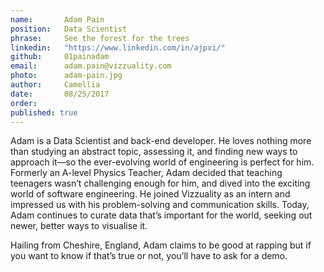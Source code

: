 ```yaml
---
name:       Adam Pain
position:   Data Scientist
phrase:     See the forest for the trees
linkedin:   "https://www.linkedin.com/in/ajpxi/"
github:		01painadam
email:      adam.pain@vizzuality.com
photo:      adam-pain.jpg
author:     Camellia
date:       08/25/2017
order:      
published: true
---
```

Adam is a Data Scientist and back-end developer. He loves nothing more than studying an abstract topic, assessing it, and finding new ways to approach it—so the ever-evolving world of engineering is perfect for him. Formerly an A-level Physics Teacher, Adam decided that teaching teenagers wasn’t challenging enough for him, and dived into the exciting world of software engineering. He joined Vizzuality as an intern and impressed us with his problem-solving and communication skills. Today, Adam continues to curate data that’s important for the world, seeking out newer, better ways to visualise it.

Hailing from Cheshire, England, Adam claims to be good at rapping but if you want to know if that’s true or not, you’ll have to ask for a demo.  
